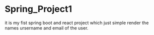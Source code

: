 # Spring_Project1
it is my fist spring boot and react project which just simple render the names ursername and email of the user.
